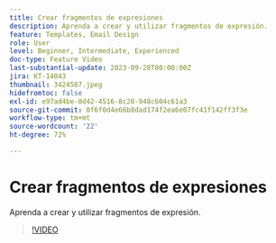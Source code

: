 ```yaml
---
title: Crear fragmentos de expresiones
description: Aprenda a crear y utilizar fragmentos de expresión.
feature: Templates, Email Design
role: User
level: Beginner, Intermediate, Experienced
doc-type: Feature Video
last-substantial-update: 2023-09-28T00:00:00Z
jira: KT-14043
thumbnail: 3424587.jpeg
hidefromtoc: false
exl-id: e97ad4be-0d42-4516-8c20-948c604c61a3
source-git-commit: 0f6f0d4e66b8dad174f2ea6e07fc41f142ff3f3e
workflow-type: tm+mt
source-wordcount: '22'
ht-degree: 72%

---
```


# Crear fragmentos de expresiones

Aprenda a crear y utilizar fragmentos de expresión.

>[!VIDEO](https://video.tv.adobe.com/v/3424587/?learn=on)
